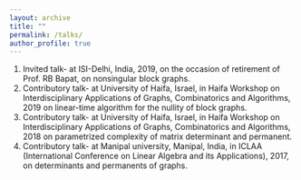 ```yaml
---
layout: archive
title: ""
permalink: /talks/
author_profile: true
---
```


1. Invited talk- at ISI-Delhi, India, 2019, on the occasion of retirement of Prof. RB Bapat,  on nonsingular block graphs. 
2. Contributory talk- at University of Haifa, Israel, in Haifa Workshop on Interdisciplinary Applications of Graphs, Combinatorics and Algorithms, 2019 on linear-time algorithm for the nullity of block graphs. 
3. Contributory talk- at University of Haifa, Israel, in Haifa Workshop on Interdisciplinary Applications of Graphs, Combinatorics and Algorithms, 2018 on parametrized complexity of matrix determinant and permanent.
4. Contributory talk- at Manipal university, Manipal, India, in ICLAA (International Conference on Linear Algebra and its Applications), 2017,  on determinants and permanents of graphs.

